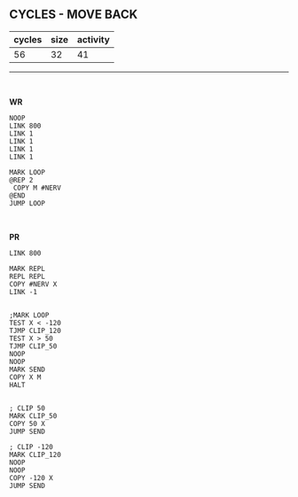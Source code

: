 ## CYCLES - MOVE BACK

| cycles | size | activity |
| ------ | ---- | -------- |
| 56 | 32 | 41 |
<hr>
<br>

**WR**

```
NOOP
LINK 800
LINK 1
LINK 1
LINK 1
LINK 1

MARK LOOP
@REP 2
 COPY M #NERV
@END
JUMP LOOP
```

<br>

**PR**

```
LINK 800

MARK REPL
REPL REPL
COPY #NERV X
LINK -1


;MARK LOOP
TEST X < -120
TJMP CLIP_120
TEST X > 50
TJMP CLIP_50
NOOP
NOOP
MARK SEND
COPY X M
HALT


; CLIP 50
MARK CLIP_50
COPY 50 X
JUMP SEND

; CLIP -120
MARK CLIP_120
NOOP
NOOP
COPY -120 X
JUMP SEND
```
